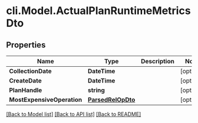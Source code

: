 # cli.Model.ActualPlanRuntimeMetricsDto

## Properties

Name | Type | Description | Notes
------------ | ------------- | ------------- | -------------
**CollectionDate** | **DateTime** |  | [optional] 
**CreateDate** | **DateTime** |  | [optional] 
**PlanHandle** | **string** |  | [optional] 
**MostExpensiveOperation** | [**ParsedRelOpDto**](ParsedRelOpDto.md) |  | [optional] 

[[Back to Model list]](../README.md#documentation-for-models) [[Back to API list]](../README.md#documentation-for-api-endpoints) [[Back to README]](../README.md)


